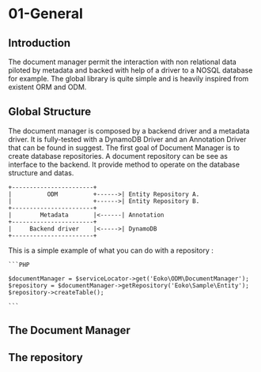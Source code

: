01-General
==========

Introduction
------------

The document manager permit the interaction with non relational data piloted by metadata and backed with help
of a driver to a NOSQL database  for example. The global library is quite simple and is heavily inspired from
existent ORM and ODM.

Global Structure
----------------

The document manager is composed by a backend driver and a metadata driver. It is fully-tested with a DynamoDB
Driver and an Annotation Driver that can be found in suggest. The first goal of Document Manager is to create 
database repositories. A document repository can be see as interface to the backend. It provide method to operate
on the database structure and datas.

    +-----------------------+
    |          ODM          +------>| Entity Repository A.
    |                       +------>| Entity Repository B.
    +-----------------------+
    |        Metadata       |<------| Annotation
    +-----------------------+
    |     Backend driver    |<----->| DynamoDB
    +-----------------------+

This is a simple example of what you can do with a repository :

    ```PHP
    
    $documentManager = $serviceLocator->get('Eoko\ODM\DocumentManager');
    $repository = $documentManager->getRepository('Eoko\Sample\Entity');
    $repository->createTable();
    
    ```


The Document Manager
--------------------
    
The repository
--------------

